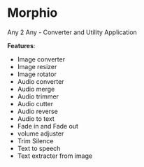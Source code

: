 # Morphio
Any 2 Any - Converter and Utility Application

**Features**:
- Image converter
- Image resizer
- Image rotator  
- Audio converter
- Audio merge
- Audio trimmer
- Audio cutter
- Audio reverse
- Audio to text
- Fade in and Fade out
- volume adjuster
- Trim Silence
- Text to speech
- Text extracter from image
    